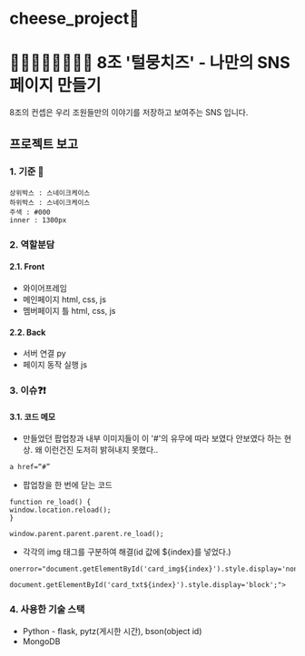 # cheese_project🧀  
  
    
🐶🐱🐰🦊🐻🐻‍❄️🐯 8조 '털뭉치즈' - 나만의 SNS 페이지 만들기  
=================================== 
8조의 컨셉은 우리 조원들만의 이야기를 저장하고 보여주는 SNS 입니다.  
  
## 프로젝트 보고  

### 1. 기준 📂 
<pre><code>상위박스 : 스네이크케이스
하위박스 : 스네이크케이스  
주색 : #000
inner : 1300px
</code></pre>
  
### 2. 역할분담  
#### 2.1. Front  
* 와이어프레임  
* 메인페이지 html, css, js  
* 멤버페이지 틀 html, css, js  
#### 2.2. Back  
* 서버 연결 py  
* 페이지 동작 실행 js  
  
### 3. 이슈❓❗️
#### 3.1. 코드 메모
* 만들었던 팝업창과 내부 이미지들이 이 '#'의 유무에 따라 보였다 안보였다 하는 현상. 왜 이런건진 도저히 밝혀내지 못했다..
<pre><code>a href=“#”
</code></pre>
* 팝업창을 한 번에 닫는 코드 
<pre><code>function re_load() {
window.location.reload();
}  

window.parent.parent.parent.re_load();
</code></pre> 
* 각각의 img 태그를 구분하여 해결(id 값에 ${index}를 넣었다.)  
<pre><code>onerror="document.getElementById('card_img${index}').style.display='none';
                    document.getElementById('card_txt${index}').style.display='block';"> 
</code></pre>
   
      
### 4. 사용한 기술 스택 
* Python - flask, pytz(게시한 시간), bson(object id)
* MongoDB
